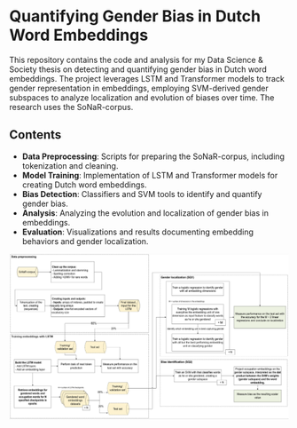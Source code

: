 # Quantifying Gender Bias in Dutch Word Embeddings

This repository contains the code and analysis for my Data Science & Society thesis on detecting and quantifying gender bias in Dutch word embeddings. The project leverages LSTM and Transformer models to track gender representation in embeddings, employing SVM-derived gender subspaces to analyze localization and evolution of biases over time. The research uses the SoNaR-corpus.

## Contents
- **Data Preprocessing**: Scripts for preparing the SoNaR-corpus, including tokenization and cleaning.
- **Model Training**: Implementation of LSTM and Transformer models for creating Dutch word embeddings.
- **Bias Detection**: Classifiers and SVM tools to identify and quantify gender bias.
- **Analysis**: Analyzing the evolution and localization of gender bias in embeddings.
- **Evaluation**: Visualizations and results documenting embedding behaviors and gender localization.

![Data Pipeline](assets/images/DataPipeline.png)
